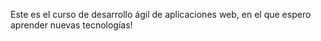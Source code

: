 Este es el curso de desarrollo ágil de aplicaciones web, en el que espero aprender nuevas tecnologías!